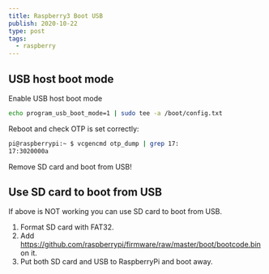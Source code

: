 ```yaml
---
title: Raspberry3 Boot USB
publish: 2020-10-22
type: post
tags:
  - raspberry
---
```


## USB host boot mode

Enable USB host boot mode

```bash
echo program_usb_boot_mode=1 | sudo tee -a /boot/config.txt
```


Reboot and check OTP is set correctly:

```bash
pi@raspberrypi:~ $ vcgencmd otp_dump | grep 17:
17:3020000a
```

Remove SD card and boot from USB!

<!-- more -->

## Use SD card to boot from USB

If above is NOT working you can use SD card to boot from USB.

1. Format SD card with FAT32.
2. Add https://github.com/raspberrypi/firmware/raw/master/boot/bootcode.bin on it.
3. Put both SD card and USB to RaspberryPi and boot away.
